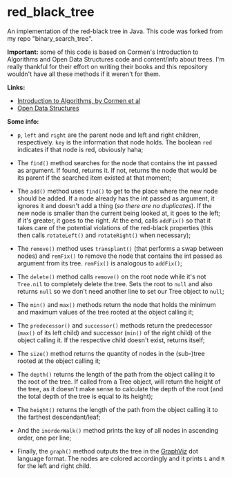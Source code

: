 # red_black_tree
An implementation of the red-black tree in Java. This code was forked from my repo "binary_search_tree".

**Important:** some of this code is based on Cormen's Introduction to Algorithms and Open Data Structures code and content/info about trees. I'm really thankful for their effort on writing their books and this repository wouldn't have all these methods if it weren't for them.

**Links:**

* [Introduction to Algorithms, by Cormen et al](http://www.mitpress.mit.edu/books/introduction-algorithms)
* [Open Data Structures](http://www.opendatastructures.org)

**Some info:**

* `p`, `left` and `right` are the parent node and left and right children, respectively. `key` is the information that node holds. The boolean `red` indicates if that node is red, obviously haha;

* The `find()` method searches for the node that contains the int passed as argument. If found, returns it. If not, returns the node that would be its parent if the searched item existed at that moment;

* The `add()` method uses `find()` to get to the place where the new node should be added. If a node already has the int passed as argument, it ignores it and doesn't add a thing (*so there are no duplicates*). If the new node is smaller than the current being looked at, it goes to the left; if it's greater, it goes to the right. At the end, calls `addFix()` so that it takes care of the potential violations of the red-black properties (this then calls `rotateLeft()` and `rotateRight()` when necessary);

* The `remove()` method uses `transplant()` (that performs a swap between nodes) and `remFix()` to remove the node that contains the int passed as argument from its tree. `remFix()` is analogous to `addFix()`;

* The `delete()` method calls `remove()` on the root node while it's not `Tree.nil` to completely delete the tree. Sets the root to `null` and also returns `null` so we don't need another line to set our Tree object to `null`;

* The `min()` and `max()` methods return the node that holds the minimum and maximum values of the tree rooted at the object calling it;

* The `predecessor()` and `successor()` methods return the predecessor (`max()` of its left child) and successor (`min()` of the right child) of the object calling it. If the respective child doesn't exist, returns itself;

* The `size()` method returns the quantity of nodes in the (sub-)tree rooted at the object calling it;

* The `depth()` returns the length of the path from the object calling it to the root of the tree. If called from a Tree object, will return the height of the tree, as it doesn't make sense to calculate the depth of the root (and the total depth of the tree is equal to its height);

* The `height()` returns the length of the path from the object calling it to the farthest descendant/leaf;

* And the `inorderWalk()` method prints the key of all nodes in ascending order, one per line;

* Finally, the `graph()` method outputs the tree in the [GraphViz](http://www.graphviz.org/) dot language format. The nodes are colored accordingly and it prints `L` and `R` for the left and right child.
